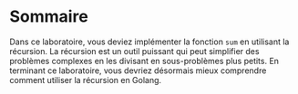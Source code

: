 # Sommaire

Dans ce laboratoire, vous deviez implémenter la fonction `sum` en utilisant la récursion. La récursion est un outil puissant qui peut simplifier des problèmes complexes en les divisant en sous-problèmes plus petits. En terminant ce laboratoire, vous devriez désormais mieux comprendre comment utiliser la récursion en Golang.
